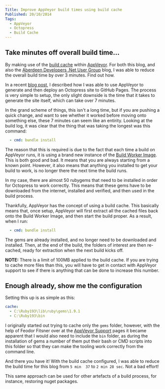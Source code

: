```yaml
---
Title: Improve AppVeyor build times using build cache
Published: 20/10/2014
Tags: 
  - AppVeyor
  - Octopress
  - Build Cache
---
```


## Take minutes off overall build time...

By making use of the [build cache](http://www.appveyor.com/docs/build-cache) within [AppVeyor](http://www.appveyor.com/).  For both this blog, and also the [Aberdeen Developers .Net User Group](http://www.aberdeendevelopers.co.uk/) blog, I was able to reduce the overall build time by over 3 minutes.  Find out how.

In a recent [blog post](http://www.gep13.co.uk/blog/setup-appveyor-to-deploy-octopress-site-to-github-pages/), I described how I was able to use AppVeyor to generate and then deploy an Octopress site to GitHub Pages.  The process is very simple to setup, the only slight downside is the time that it takes to generate the site itself, which can take over 7 minutes.

In the grand scheme of things, this isn't a long time, but if you are pushing a quick change, and want to see whether it worked before moving onto something else, these 7 minutes can seem like an entirity.  Looking at the build log, it was clear that the thing that was taking the longest was this command:

```yaml
  - cmd: bundle install
```

The reason that this is required is due to the fact that each time a build on AppVeyor runs, it is using a brand new instance of the [Build Worker Image](http://www.appveyor.com/docs/installed-software).  This is both good and bad.  It means that you are always starting from a known point.  However, it also means that anything you installed to get your build to work, is no longer there the next time the build runs.

In my case, there are almost 50 rubygems that need to be installed in order for Octopress to work correctly.  This means that these gems have to be downloaded from the internet, installed and verified, and then used in the build process.

Thankfully, AppVeyor has the concept of using a build cache.  This basically means that, once setup, AppVeyor will first extract all the cached files back onto the Build Worker Image, and then start the build proper.  As a result, when I run:

```yaml
  - cmd: bundle install
```

The gems are already installed, and no longer need to be downloaded and installed.  Then, at the end of the build, the folders of interest are then re-cached, ready for extraction when the next build kicks off.

**NOTE:** There is a limit of 100MB applied to the build cache.  If you are trying to cache more files than this, you will have to get in contact with AppVeyor support to see if there is anything that can be done to increase this number.

## Enough already, show me the configuration

Setting this up is as simple as this:

```yaml
cache:
  - C:\Ruby193\lib\ruby\gems\1.9.1
  - C:\Ruby193\bin
```

I originally started out trying to cache only the ```gems``` folder, however, with the help of Feodor Fitsner over at the [AppVeyor Support](http://help.appveyor.com/discussions/questions/585-what-setup-for-build-cache-is-require-for-bundle-install) pages it became apparent that I would also need to include the ```bin``` folder, as during the installation of gems a number of them put their bash or CMD scripts into this folder so that they can make the tooling work correctly from the command line.

And there you have it!  With the build cache configured, I was able to reduce the build time for this blog from ```5 min  37``` to ```2 min 28 sec```.  Not a bad effort!

This same approach can be used for other artefacts of a build process, for instance, restoring nuget packages.